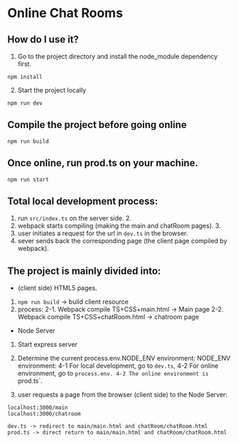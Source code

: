 # Online Chat Rooms


## How do I use it?

1. Go to the project directory and install the node_module dependency first.

```
npm install
```

2. Start the project locally

```
npm run dev
```

## Compile the project before going online

```
npm run build
```

## Once online, run prod.ts on your machine.

```
npm run start
```

## Total local development process:

1. run `src/index.ts` on the server side. 2.
2. webpack starts compiling (making the main and chatRoom pages). 3.
3. user initiates a request for the url in `dev.ts` in the browser.
4. sever sends back the corresponding page (the client page compiled by webpack).

## The project is mainly divided into:

- (client side) HTML5 pages.

1. `npm run build` -> build client resource
2. process:
   2-1. Webpack compile TS+CSS+main.html -> Main page
   2-2. Webpack compile TS+CSS+chatRoom.html -> chatroom page

- Node Server

1. Start express server
2. Determine the current process.env.NODE_ENV environment:
   NODE_ENV environment: 4-1 For local development, go to `dev.ts`, 4-2 For online environment, go to `process.env.
   4-2 The online environment is `prod.ts`.

3. user requests a page from the browser (client side) to the Node Server:

```
localhost:3000/main
localhost:3000/chatroom

dev.ts -> redirect to main/main.html and chatRoom/chatRoom.html
prod.ts -> direct return to main/main.html and chatRoom/chatRoom.html

```
